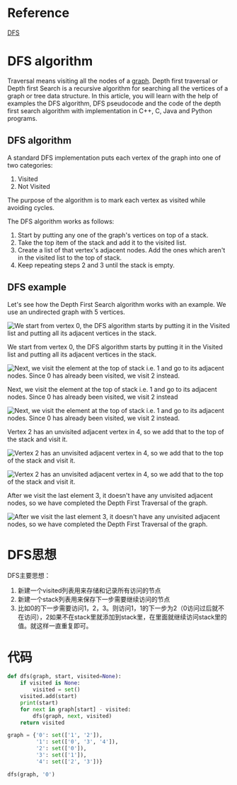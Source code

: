 # Reference

[DFS](https://www.programiz.com/dsa/graph-dfs)

# DFS algorithm



Traversal means visiting all the nodes of a [graph](https://www.programiz.com/dsa/graph). Depth first traversal or Depth first Search is a recursive algorithm for searching all the vertices of a graph or tree data structure. In this article, you will learn with the help of examples the DFS algorithm, DFS pseudocode and the code of the depth first search algorithm with implementation in C++, C, Java and Python programs.

## DFS algorithm

A standard DFS implementation puts each vertex of the graph into one of two categories:

1. Visited
2. Not Visited

The purpose of the algorithm is to mark each vertex as visited while avoiding cycles.

The DFS algorithm works as follows:

1. Start by putting any one of the graph's vertices on top of a stack.
2. Take the top item of the stack and add it to the visited list.
3. Create a list of that vertex's adjacent nodes. Add the ones which aren't in the visited list to the top of stack.
4. Keep repeating steps 2 and 3 until the stack is empty.

## DFS example

Let's see how the Depth First Search algorithm works with an example. We use an undirected graph with 5 vertices.

![We start from vertex 0, the DFS algorithm starts by putting it in the Visited list and putting all its adjacent vertices in the stack.](https://cdn.programiz.com/sites/tutorial2program/files/graph-dfs-step-0.jpg)

We start from vertex 0, the DFS algorithm starts by putting it in the Visited list and putting all its adjacent vertices in the stack.

![Next, we visit the element at the top of stack i.e. 1 and go to its adjacent nodes. Since 0 has already been visited, we visit 2 instead.](https://cdn.programiz.com/sites/tutorial2program/files/graph-dfs-step-1.jpg)

Next, we visit the element at the top of stack i.e. 1 and go to its adjacent nodes. Since 0 has already been visited, we visit 2 instead



![Next, we visit the element at the top of stack i.e. 1 and go to its adjacent nodes. Since 0 has already been visited, we visit 2 instead.](https://cdn.programiz.com/sites/tutorial2program/files/graph-dfs-step-2.jpg)

Vertex 2 has an unvisited adjacent vertex in 4, so we add that to the top of the stack and visit it.

![Vertex 2 has an unvisited adjacent vertex in 4, so we add that to the top of the stack and visit it.](https://cdn.programiz.com/sites/tutorial2program/files/graph-dfs-step-3.jpg)

![Vertex 2 has an unvisited adjacent vertex in 4, so we add that to the top of the stack and visit it.](https://cdn.programiz.com/sites/tutorial2program/files/graph-dfs-step-4.jpg)

After we visit the last element 3, it doesn't have any unvisited adjacent nodes, so we have completed the Depth First Traversal of the graph.

![After we visit the last element 3, it doesn't have any unvisited adjacent nodes, so we have completed the Depth First Traversal of the graph.](https://cdn.programiz.com/sites/tutorial2program/files/graph-dfs-step-5.jpg)

# DFS思想

DFS主要思想：

1. 新建一个visited列表用来存储和记录所有访问的节点
2. 新建一个stack列表用来保存下一步需要继续访问的节点
3. 比如0的下一步需要访问1，2，3。则访问1，1的下一步为2（0访问过后就不在访问），2如果不在stack里就添加到stack里，在里面就继续访问stack里的值。就这样一直重复即可。



# 代码

```python
def dfs(graph, start, visited=None):
    if visited is None:
        visited = set()
    visited.add(start)
    print(start)
    for next in graph[start] - visited:
        dfs(graph, next, visited)
    return visited

graph = {'0': set(['1', '2']),
         '1': set(['0', '3', '4']),
         '2': set(['0']),
         '3': set(['1']),
         '4': set(['2', '3'])}

dfs(graph, '0')

```


